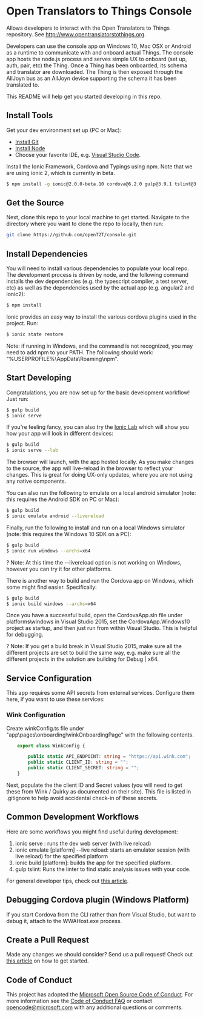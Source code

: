 # Open Translators to Things Console
Allows developers to interact with the Open Translators to Things repository. See http://www.opentranslatorstothings.org.

Developers can use the console app on Windows 10, Mac OSX or Android as a runtime to communicate with and onboard actual Things. The console app hosts the node.js process and serves simple UX to onboard (set up, auth, pair, etc) the Thing. Once a Thing has been onboarded, its schema and translator are downloaded. The Thing is then exposed through the AllJoyn bus as an AllJoyn device supporting the schema it has been translated to.

This README will help get you started developing in this repo.

## Install Tools

Get your dev environment set up (PC or Mac):
* [Install Git](http://git-scm.com/downloads)
* [Install Node](https://nodejs.org/en/download/)
* Choose your favorite IDE, e.g. [Visual Studio Code](https://code.visualstudio.com/).

Install the Ionic Framework, Cordova and Typings using npm. Note that we are using ionic 2, which is currently in beta.

```bash
$ npm install -g ionic@2.0.0-beta.10 cordova@6.2.0 gulp@3.9.1 tslint@3.13.0 typescript@1.8.10
```

## Get the Source

Next, clone this repo to your local machine to get started. Navigate to the directory where you want to clone the repo
to locally, then run:

```bash
git clone https://github.com/openT2T/console.git
```

## Install Dependencies

You will need to install various dependencies to populate your local repo. The development process
is driven by node, and the following command installs the dev dependencies (e.g. the typescript compiler,
a test server, etc) as well as the dependencies used by the actual app (e.g. angular2 and ionic2):

```bash
$ npm install
```

Ionic provides an easy way to install the various cordova plugins used in the project. Run:

```bash
$ ionic state restore
```
Note: if running in Windows, and the command is not recognized, you may need to add npm to your PATH. 
The following should work: "%USERPROFILE%\AppData\Roaming\npm".

## Start Developing

Congratulations, you are now set up for the basic development workflow! Just run:

```bash
$ gulp build
$ ionic serve
```

If you're feeling fancy, you can also try the [Ionic Lab](http://blog.ionic.io/ionic-lab/) which will show you how your
app will look in different devices:

```bash
$ gulp build
$ ionic serve --lab
```

The browser will launch, with the app hosted locally. As you make changes to the source, the app will live-reload 
in the browser to reflect your changes. This is great for doing UX-only updates, where you are not using any
native components.

You can also run the following to emulate on a local android simulator (note: this requires the Android SDK on PC or Mac):

```bash
$ gulp build
$ ionic emulate android --livereload
```

Finally, run the following to install and run on a local Windows simulator (note: this requires the Windows 10 SDK on a PC):

```bash
$ gulp build
$ ionic run windows --archs=x64
```

? Note: At this time the --livereload option is not working on Windows, however you can try it for other platforms.

There is another way to build and run the Cordova app on Windows, which some might find easier. Specifically:

```bash
$ gulp build
$ ionic build windows --archs=x64
```

Once you have a successful build, open the CordovaApp.sln file under platforms\windows in Visual Studio 2015, set the 
CordovaApp.Windows10 project as startup, and then just run from within Visual Studio. This is helpful for debugging.

? Note: If you get a build break in Visual Studio 2015, make sure all the different projects are set to build the same way,
e.g. make sure all the different projects in the solution are building for Debug | x64.

## Service Configuration

This app requires some API secrets from external services. Configure them here, if you want to use these services:

### Wink Configuration
Create winkConfig.ts file under "app\pages\onboarding\winkOnboardingPage" with the following contents.

```ts
    export class WinkConfig {

        public static API_ENDPOINT: string = "https://api.wink.com";
        public static CLIENT_ID: string = "";
        public static CLIENT_SECRET: string = "";
    }
```

Next, populate the the client ID and Secret values (you will need to get these from Wink / Quirky as documented on their site). This file is listed in .gitignore to help avoid accidental check-in of these secrets.

## Common Development Workflows

Here are some workflows you might find useful during development:

1. ionic serve : runs the dev web server (with live reload)
1. ionic emulate [platform] --live reload: starts an emulator session (with live reload) for the specified platform
2. ionic build [platform]: builds the app for the specified platform.
3. gulp tslint: Runs the linter to find static analysis issues with your code.

For general developer tips, check out [this article](http://ionicframework.com/docs/v2/resources/developer-tips/).

## Debugging Cordova plugin (Windows Platform)
If you start Cordova from the CLI rather than from Visual Studio, but want to debug it, attach to the WWAHost.exe process.

## Create a Pull Request
Made any changes we should consider? Send us a pull request! Check out [this article](https://help.github.com/articles/creating-a-pull-request/)
on how to get started.

## Code of Conduct
This project has adopted the [Microsoft Open Source Code of Conduct](https://opensource.microsoft.com/codeofconduct/). For more information see the [Code of Conduct FAQ](https://opensource.microsoft.com/codeofconduct/faq/) or contact [opencode@microsoft.com](mailto:opencode@microsoft.com) with any additional questions or comments.
